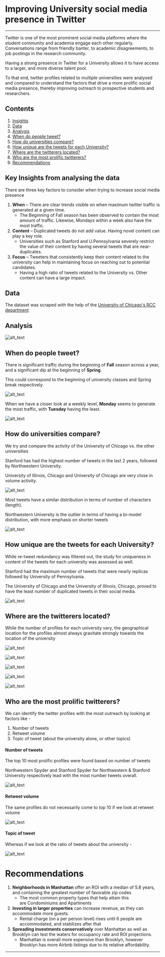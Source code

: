 # Improving University social media presence in Twitter
----------

Twitter is one of the most prominent social media platforms where the student community and academia engage each other regularly. Conversations range from friendly banter, to academic disagreements, to job postings in the research community.

Having a strong presence in Twitter for a University allows it to have access to a larger, and more diverse talent pool.

To that end, twitter profiles related to multiple universities were analysed and compared to understand the factors that drive a more prolific social media presence, thereby improving outreach to prospective students and researchers.


## Contents

1. [Insights](https://github.com/Srihari231092/twitter_feed_analysis#key-insights-from-analysing-the-data)
1. [Data](https://github.com/Srihari231092/twitter_feed_analysis#data)
1. [Analysis](https://github.com/Srihari231092/twitter_feed_analysis#analysis)
1. [When do people tweet?](https://github.com/Srihari231092/twitter_feed_analysis#https://github.com/Srihari231092/twitter_feed_analysis#when-do-people-tweet)
1. [How do universities compare?](https://github.com/Srihari231092/twitter_feed_analysis#how-do-universities-compare)
1. [How unique are the tweets for each University?](https://github.com/Srihari231092/twitter_feed_analysis#how-unique-are-the-tweets-for-each-university)
1. [Where are the twitterers located?](https://github.com/Srihari231092/twitter_feed_analysis#where-are-the-twitterers-located)
1. [Who are the most prolific twitterers?](https://github.com/Srihari231092/twitter_feed_analysis#who-are-the-most-prolific-twitterers)
1. [Recommendations](https://github.com/Srihari231092/twitter_feed_analysis#recommendations)


## Key Insights from analysing the data
	
There are three key factors to consider when trying to increase social media presence
1. <b>When</b> – There are clear trends visible on when maximum twitter traffic is generated at a given time. 
	- The Beginning of Fall season has been observed to contain the most amount of traffic. Likewise, Mondays within a week also have the most traffic.
1. <b>Content</b> – Duplicated tweets do not add value. Having novel content can play a key role. 
	- Universities such as Stanford and U.Pennsylvania severely restrict the value of their content by having several tweets that are near-duplicates.
1. <b>Focus</b> – Tweeters that consistently keep their content related to the university can help in maintaining focus on reaching out to potential candidates. 
	- Having a high ratio of tweets related to the University vs. Other content can have a large impact.


## Data 

The dataset was scraped with the help of the [University of Chicago's RCC department](https://rcc.uchicago.edu/)

## Analysis 

![alt_text](https://github.com/Srihari231092/twitter_feed_analysis/tree/master/res/twitter_uni/pipeline.png)


## When do people tweet?

There is significant traffic during the beginning of <b>Fall</b> season across a year, and a significant dip at the beginning of <b>Spring</b>.

This could correspond to the beginning of university classes and Spring break respectively.

![alt_text](https://github.com/Srihari231092/twitter_feed_analysis/tree/master/res/twitter_uni/created_months.png)


When we have a closer look at a weekly level, <b>Monday</b> seems to generate the most traffic, with <b>Tuesday</b> having the least. 

![alt_text](https://github.com/Srihari231092/twitter_feed_analysis/tree/master/res/twitter_uni/created_days.png)

## How do universities compare?

We try and compare the activity of the University of Chicago vs. the other universities

Stanford has had the highest number of tweets in the last 2 years, followed by Northwestern University.

University of Illinois, Chicago and University of Chicago are very close in volume activity.

![alt_text](https://github.com/Srihari231092/twitter_feed_analysis/tree/master/res/twitter_uni/num_tweets_per_uni.png)

Most tweets have a similar distribution in terms of number of characters (length).

Northwestern University is the outlier in terms of having a bi-model distribution, with more emphasis on shorter tweets

![alt_text](https://github.com/Srihari231092/twitter_feed_analysis/tree/master/res/twitter_uni/tweet_length.png)


## How unique are the tweets for each University?

While re-tweet redundancy was filtered out, the study for uniqueness in content of the tweets for each university was assessed as well.

Stanford had the maximum number of tweets that were nearly replicas followed by University of Pennsylvania. 

The University of Chicago and the University of Illinois, Chicago, proved to have the least number of duplicated tweets in their social media.

![alt_text](https://github.com/Srihari231092/twitter_feed_analysis/tree/master/res/twitter_uni/duplicate_ratios_bar.png)


## Where are the twitterers located?

While the number of profiles for each university vary, the geographical location for the profiles almost always gravitate strongly towards the location of the university


![alt_text](https://github.com/Srihari231092/twitter_feed_analysis/tree/master/res/twitter_uni/twit_loc_uc.png)


![alt_text](https://github.com/Srihari231092/twitter_feed_analysis/tree/master/res/twitter_uni/twit_loc_nw.png)


![alt_text](https://github.com/Srihari231092/twitter_feed_analysis/tree/master/res/twitter_uni/twit_loc_uic.png)


![alt_text](https://github.com/Srihari231092/twitter_feed_analysis/tree/master/res/twitter_uni/twit_loc_upenn.png)


![alt_text](https://github.com/Srihari231092/twitter_feed_analysis/tree/master/res/twitter_uni/twit_loc_stanford.png)


## Who are the most prolific twitterers?

We can identify the twitter profiles with the most outreach by looking at factors like - 
1. Number of tweets
1. Retweet volume
1. Topic of tweet (about the university alone, or other topics)

#### Number of tweets

The top 10 most prolific profiles were found based on number of tweets

Northwestern Spyder and Stanford Spyder for Northwestern & Stanford University respectively lead with the most number tweets overall. 

![alt_text](https://github.com/Srihari231092/twitter_feed_analysis/tree/master/res/twitter_uni/twitter_profiles.png)

#### Retweet volume

The same profiles do not necessarily come to top 10 if we look at retweet volume

![alt_text](https://github.com/Srihari231092/twitter_feed_analysis/tree/master/res/twitter_uni/num_retweets.png)

#### Topic of tweet

Whereas if we look at the ratio of tweets about the university - 

![alt_text](https://github.com/Srihari231092/twitter_feed_analysis/tree/master/res/twitter_uni/ratio_tweets.png)





## 
# Recommendations

1. <b>Neighborhoods in Manhattan</b> offer an ROI with a median of 5.8 years, and containing the greatest number of favorable zip codes 
	- The most common property types that help attain this are Condominiums and Apartments
1. <b>Investing in larger properties</b> can increase revenue, as they can accommodate more guests. 
	- Rental charge (on a per person level) rises until 6 people are accommodated, and stabilizes after that
1. <b>Spreading investments conservatively</b> over Manhattan as well as Brooklyn can test the waters for occupancy rate and ROI projections. 
	- Manhattan is overall more expensive than Brooklyn, however Brooklyn has more Airbnb listings due to its relative affordability.
 
----------

